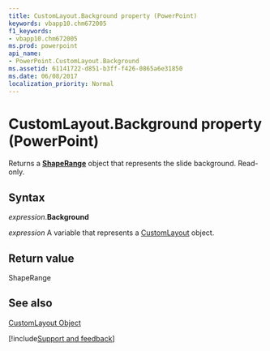 ```yaml
---
title: CustomLayout.Background property (PowerPoint)
keywords: vbapp10.chm672005
f1_keywords:
- vbapp10.chm672005
ms.prod: powerpoint
api_name:
- PowerPoint.CustomLayout.Background
ms.assetid: 61141722-d851-b3ff-f426-0865a6e31850
ms.date: 06/08/2017
localization_priority: Normal
---
```



# CustomLayout.Background property (PowerPoint)

Returns a  **[ShapeRange](PowerPoint.ShapeRange.md)** object that represents the slide background. Read-only.


## Syntax

_expression_.**Background**

_expression_ A variable that represents a [CustomLayout](./PowerPoint.CustomLayout.md) object.


## Return value

ShapeRange


## See also


[CustomLayout Object](PowerPoint.CustomLayout.md)

[!include[Support and feedback](~/includes/feedback-boilerplate.md)]
